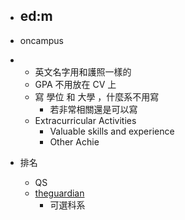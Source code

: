 - ed:m
    - 
- oncampus 

- 
    - 英文名字用和護照一樣的
    - GPA 不用放在 CV 上
    - 寫 學位 和 大學 ，什麼系不用寫
        - 若非常相關還是可以寫
    - Extracurricular Activities
        - Valuable skills and experience
        - Other Achie

- 排名
    - QS
    - [theguardian](https://www.theguardian.com/education/ng-interactive/2020/sep/05/the-best-uk-universities-2021-league-table)
        - 可選科系